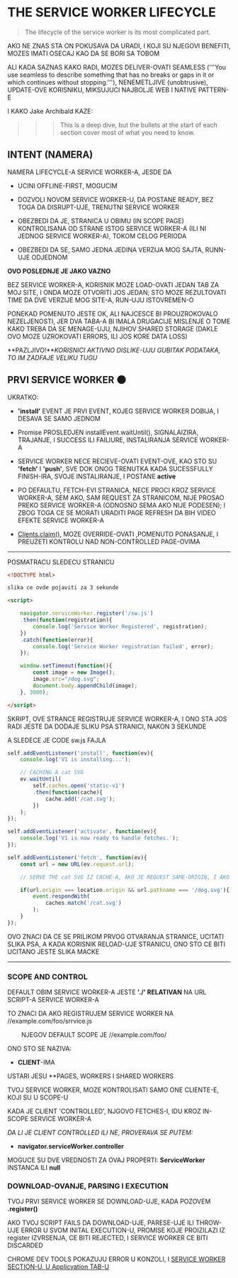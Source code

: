 # THE SERVICE WORKER LIFECYCLE

>The lifecycle of the service worker is its most complicated part.

AKO NE ZNAS STA ON POKUSAVA DA URADI, I KOJI SU NJEGOVI BENEFITI, MOZES IMATI OSECAJ KAO DA SE BORI SA TOBOM

ALI KADA SAZNAS KAKO RADI, MOZES DELIVER-OVATI SEAMLESS ('''You use seamless to describe something that has no breaks or gaps in it or which continues without stopping.'''), NENEMETLJIVE (unobtrusive), UPDATE-OVE KORISNIKU, MIKSUJUCI NAJBOLJE WEB I NATIVE PATTERN-E

I KAKO Jake Archibald KAZE:

>>> This is a deep dive, but the bullets at the start of each section cover most of what you need to know.

## INTENT (NAMERA)

NAMERA LIFECYCLE-A SERVICE WORKER-A, JESDE DA

- UCINI OFFLINE-FIRST, MOGUCIM

- DOZVOLI NOVOM SERVICE WORKER-U, DA POSTANE READY, BEZ TOGA DA DISRUPT-UJE, TRENUTNI SERVICE WORKER

- OBEZBEDI DA JE, STRANICA U OBIMU (IN SCOPE PAGE) KONTROLISANA OD STRANE ISTOG SERVICE WORKER-A (ILI NI JEDNOG SERVICE WORKER-A), TOKOM CELOG PERIODA

- OBEZBEDI DA SE, SAMO JEDNA JEDINA VERZIJA MOG SAJTA, RUNN-UJE ODJEDNOM

**OVO POSLEDNJE JE JAKO VAZNO**

BEZ SERVICE WORKER-A, KORISNIK MOZE LOAD-OVATI JEDAN TAB ZA MOJ SITE, I ONDA MOZE OTVORITI JOS JEDAN; STO MOZE REZULTOVATI TIME DA DVE VERZIJE MOG SITE-A, RUN-UJU ISTOVREMEN-O

PONEKAD POMENUTO JESTE OK, ALI NAJCESCE BI PROUZROKOVALO NEZELJENOSTI, JER DVA TABA-A BI IMALA DRUGACIJE MISLENJE O TOME KAKO TREBA DA SE MENAGE-UJU, NJIHOV SHARED STORAGE (DAKLE OVO MOZE UZROKOVATI ERRORS, ILI JOS KORE DATA LOSS)

**PAZLJIVO!***KORISNICI AKTIVNO DISLIKE-UJU GUBITAK PODATAKA, TO IM ZADFAJE VELIKU TUGU*

## PRVI SERVICE WORKER :new_moon:

UKRATKO:

- **'install'** EVENT JE PRVI EVENT, KOJEG SERVICE WORKER DOBIJA, I DESAVA SE SAMO JEDNOM

- Promise PROSLEDJEN installEvent.waitUntil(), SIGNALAIZIRA, TRAJANJE, I SUCCESS ILI FAILIURE, INSTALIRANJA SERVICE WORKER-A

- SERVICE WORKER NECE RECIEVE-OVATI EVENT-OVE, KAO STO SU **'fetch'** I **'push'**, SVE DOK ONOG TRENUTKA KADA SUCESSFULLY FINISH-IRA, SVOJE INSTALIRANJE, I POSTANE **active**

- PO DEFAULTU, FETCH-EVI STRANICA, NECE PROCI KROZ SERVICE WORKER-A, SEM AKO, SAM REQUEST ZA STRANICOM, NIJE PROSAO PREKO SERVICE WORKER-A (ODNOSNO SEMA AKO NIJE PODESEN); I ZBOG TOGA CE SE MORATI URADITI PAGE REFRESH DA BIH VIDEO EFEKTE SERVICE WORKER-A

- [Clients.claim()](https://developer.mozilla.org/en-US/docs/Web/API/Clients/claim), MOZE OVERRIDE-OVATI ,POMENUTO PONASANJE, I PREUZETI KONTROLU NAD NON-CONTROLLED PAGE-OVIMA

****

POSMATRACU SLEDECU STRANICU

```HTML
<!DOCTYPE html>

slika ce ovde pojaviti za 3 sekunde

<script>

    navigator.serviceWorker.register('/sw.js')
    .then(function(registration){
        console.log('Service Worker Registered', registration);
    })
    .catch(function(error){
        console.log('Service Worker registration failed', error);
    });

    window.setTimeout(function(){
        const image = new Image();
        image.src="/dog.svg";
        document.body.appendChild(image);
    }, 3000);

</script>
```

SKRIPT, OVE STRANCE REGISTRUJE SERVICE WORKER-A, I ONO STA JOS RADI JESTE DA DODAJE SLIKU PSA STRANICI, NAKON 3 SEKUNDE

A SLEDECE JE CODE sw.js FAJLA

```javascript
self.addEventListener('install', function(ev){
    console.log('V1 is installing...');

    // CACHING A cat SVG
    ev.waitUntil(
        self.caches.open('static-v1')
        .then(function(cache){
            cache.add('/cat.svg');
        })
    );
});

self.addEventListener('activate', function(ev){
    console.log('V1 is now ready to handle fetches.');
});

self.addEventListener('fetch', function(ev){
    const url = new URL(ev.request.url);

    // SERVE THE cat SVG IZ CACHE-A, AKO JE REQUEST SAME-ORIGIN, I AKO JE PATH '/dog.svg'

    if(url.origin === location.origin && url.pathname === '/dog.svg'){
        event.respondWith(
            caches.match('/cat.svg')
        );
    }
});
```

OVO ZNACI DA CE SE PRILIKOM PRVOG OTVARANJA STRANICE, UCITATI SLIKA PSA, A KADA KORISNIK RELOAD-UJE STRANICU, ONO STO CE BITI UCITANO JESTE SLIKA MACKE

****

### SCOPE AND CONTROL

DEFAULT OBIM SERVICE WORKER-A JESTE **'./' RELATIVAN** NA URL SCRIPT-A SERVICE WORKER-A

TO ZNACI DA AKO REGISTRUJEM SERVICE WORKER NA //example.com/foo/srrvice.js

&nbsp;&nbsp;&nbsp;&nbsp;&nbsp;&nbsp;&nbsp;&nbsp;NJEGOV DEFAULT SCOPE JE //example.com/foo/

ONO STO SE NAZIVA:

- **CLIENT**-IMA

USTARI JESU **PAGES, WORKERS I SHARED WORKERS

TVOJ SERVICE WORKER, MOZE KONTROLISATI SAMO ONE CLIENTE-E, KOJI SU U SCOPE-U

KADA JE CLIENT 'CONTROLLED', NJGOVO FETCHES-I, IDU KROZ IN-SCOPE SERVICE WORKER-A

*DA LI JE CLIENT CONTROLLED ILI NE, PROVERAVA SE PUTEM:*

- **navigator.serviceWorker.controller**

MOGUCE SU DVE VREDNOSTI ZA OVAJ PROPERTI: **ServiceWorker** INSTANCA ILI **null**

### DOWNLOAD-OVANJE, PARSING I EXECUTION

TVOJ PRVI SERVICE WORKER SE DOWNLOAD-UJE, KADA POZOVEM **.register()**

AKO TVOJ SCRIPT FAILS DA DOWNLOAD-UJE, PARESE-UJE ILI THROW-UJE ERROR U SVOM INITAL EXECUTION-U, PROMISE KOJE PROIZILAZI IZ register IZVRSENJA, CE BITI REJECTED, I SERVICE WORKER CE BITI DISCARDED

CHROME DEV TOOLS POKAZUJU ERROR U KONZOLI, I [SERVICE WORKER SECTION-U, U Applicvation TAB-U](https://developers.google.com/web/fundamentals/primers/service-workers/images/register-fail.png)